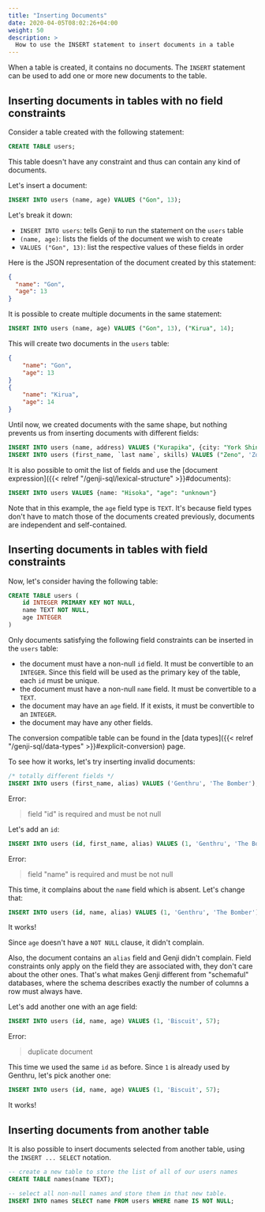```yaml
---
title: "Inserting Documents"
date: 2020-04-05T08:02:26+04:00
weight: 50
description: >
  How to use the INSERT statement to insert documents in a table
---
```


When a table is created, it contains no documents. The `INSERT` statement can be used to add one or more new documents to the table.

## Inserting documents in tables with no field constraints

Consider a table created with the following statement:

```sql
CREATE TABLE users;
```

This table doesn't have any constraint and thus can contain any kind of documents.

Let's insert a document:

```sql
INSERT INTO users (name, age) VALUES ("Gon", 13);
```

Let's break it down:

- `INSERT INTO users`: tells Genji to run the statement on the `users` table
- `(name, age)`: lists the fields of the document we wish to create
- `VALUES ("Gon", 13)`: list the respective values of these fields in order

Here is the JSON representation of the document created by this statement:

```json
{
  "name": "Gon",
  "age": 13
}
```

It is possible to create multiple documents in the same statement:

```sql
INSERT INTO users (name, age) VALUES ("Gon", 13), ("Kirua", 14);
```

This will create two documents in the `users` table:

```json
{
    "name": "Gon",
    "age": 13
}
{
    "name": "Kirua",
    "age": 14
}
```

Until now, we created documents with the same shape, but nothing prevents us from inserting documents with different fields:

```sql
INSERT INTO users (name, address) VALUES ("Kurapika", {city: "York Shin City", "region": "Yorubian"});
INSERT INTO users (first_name, `last name`, skills) VALUES ("Zeno", 'Zoldik', ["Dragon Dive", "Dragon Head"] );
```

It is also possible to omit the list of fields and use the [document expression]({{< relref "/genji-sql/lexical-structure" >}}#documents):

```sql
INSERT INTO users VALUES {name: "Hisoka", "age": "unknown"}
```

Note that in this example, the `age` field type is `TEXT`. It's because field types don't have to match those of the documents created previously, documents are independent and self-contained.

## Inserting documents in tables with field constraints

Now, let's consider having the following table:

```sql
CREATE TABLE users (
    id INTEGER PRIMARY KEY NOT NULL,
    name TEXT NOT NULL,
    age INTEGER
)
```

Only documents satisfying the following field constraints can be inserted in the `users` table:

- the document must have a non-null `id` field. It must be convertible to an `INTEGER`. Since this field will be used as the primary key of the table, each `id` must be unique.
- the document must have a non-null `name` field. It must be convertible to a `TEXT`.
- the document may have an `age` field. If it exists, it must be convertible to an `INTEGER`.
- the document may have any other fields.

The conversion compatible table can be found in the [data types]({{< relref "/genji-sql/data-types" >}}#explicit-conversion) page.

To see how it works, let's try inserting invalid documents:

```sql
/* totally different fields */
INSERT INTO users (first_name, alias) VALUES ('Genthru', 'The Bomber');
```

Error:

> field "id" is required and must be not null

Let's add an `id`:

```sql
INSERT INTO users (id, first_name, alias) VALUES (1, 'Genthru', 'The Bomber');
```

Error:

> field "name" is required and must be not null

This time, it complains about the `name` field which is absent. Let's change that:

```sql
INSERT INTO users (id, name, alias) VALUES (1, 'Genthru', 'The Bomber');
```

It works!

Since `age` doesn't have a `NOT NULL` clause, it didn't complain.

Also, the document contains an `alias` field and Genji didn't complain. Field constraints only apply on the field they are associated with, they don't care about the other ones. That's what makes Genji different from "schemaful" databases, where the schema describes exactly the number of columns a row must always have.

Let's add another one with an age field:

```sql
INSERT INTO users (id, name, age) VALUES (1, 'Biscuit', 57);
```

Error:

> duplicate document

This time we used the same `id` as before. Since `1` is already used by Genthru, let's pick another one:

```sql
INSERT INTO users (id, name, age) VALUES (1, 'Biscuit', 57);
```

It works!

## Inserting documents from another table

It is also possible to insert documents selected from another table, using the `INSERT ... SELECT` notation.

```sql
-- create a new table to store the list of all of our users names
CREATE TABLE names(name TEXT);

-- select all non-null names and store them in that new table.
INSERT INTO names SELECT name FROM users WHERE name IS NOT NULL;
```

